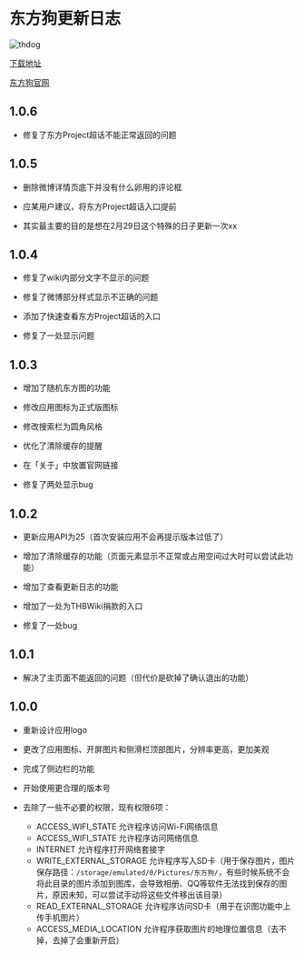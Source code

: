 # 东方狗更新日志

![thdog](https://image.moeloli.cc/images/2020/01/12/logo256.png)

[下载地址](https://github.com/shirokurakana/thdog/releases)

[东方狗官网](http://app.thdog.moe/)

## 1.0.6

- 修复了东方Project超话不能正常返回的问题

## 1.0.5

- 删除微博详情页底下并没有什么卵用的评论框

- 应某用户建议，将东方Project超话入口提前

- 其实最主要的目的是想在2月29日这个特殊的日子更新一次xx

## 1.0.4

- 修复了wiki内部分文字不显示的问题

- 修复了微博部分样式显示不正确的问题

- 添加了快速查看东方Project超话的入口

- 修复了一处显示问题

## 1.0.3

- 增加了随机东方图的功能

- 修改应用图标为正式版图标

- 修改搜索栏为圆角风格

- 优化了清除缓存的提醒

- 在「关于」中放置官网链接

- 修复了两处显示bug

## 1.0.2

- 更新应用API为25（首次安装应用不会再提示版本过低了）

- 增加了清除缓存的功能（页面元素显示不正常或占用空间过大时可以尝试此功能）

- 增加了查看更新日志的功能

- 增加了一处为THBWiki捐款的入口

- 修复了一处bug

## 1.0.1

- 解决了主页面不能返回的问题（但代价是砍掉了确认退出的功能）

## 1.0.0

- 重新设计应用logo

- 更改了应用图标、开屏图片和侧滑栏顶部图片，分辨率更高，更加美观

- 完成了侧边栏的功能

- 开始使用更合理的版本号

- 去除了一些不必要的权限，现有权限6项：
  - ACCESS\_WIFI\_STATE  允许程序访问Wi-Fi网络信息
  - ACCESS\_WIFI\_STATE 允许程序访问网络信息
  - INTERNET 允许程序打开网络套接字
  - WRITE\_EXTERNAL\_STORAGE 允许程序写入SD卡（用于保存图片，图片保存路径：`/storage/emulated/0/Pictures/东方狗/`，有些时候系统不会将此目录的图片添加到图库，会导致相册、QQ等软件无法找到保存的图片，原因未知，可以尝试手动将这些文件移出该目录）
  - READ\_EXTERNAL\_STORAGE 允许程序访问SD卡（用于在识图功能中上传手机图片）
  - ACCESS\_MEDIA\_LOCATION 允许程序获取图片的地理位置信息（去不掉，去掉了会重新开启）
